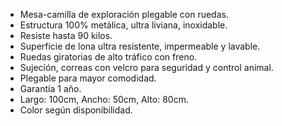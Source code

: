 - Mesa-camilla de exploración plegable con ruedas.
- Estructura 100% metálica, ultra liviana, inoxidable.
- Resiste hasta 90 kilos.
- Superficie de lona ultra resistente, impermeable y lavable.
- Ruedas giratorias de alto tráfico con freno.
- Sujeción, correas con velcro para seguridad y control animal.
- Plegable para mayor comodidad.
- Garantía 1 año.
- Largo: 100cm, Ancho: 50cm, Alto: 80cm.
- Color según disponibilidad.